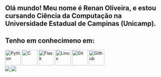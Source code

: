 ## Olá mundo! Meu nome é Renan Oliveira, e estou cursando Ciência da Computação na Universidade Estadual de Campinas (Unicamp).


## Tenho em conhecimeno em:


<div>
  <img alt="Python" height="50" width="50" src="https://cdn.jsdelivr.net/gh/devicons/devicon/icons/python/python-original-wordmark.svg" />
  <img alt="C" height="50" width="50" src="https://cdn.jsdelivr.net/gh/devicons/devicon/icons/c/c-original.svg" />
  <img alt="Flask" height="50" width="50" src="https://cdn.jsdelivr.net/gh/devicons/devicon/icons/flask/flask-original.svg" />
  <img alt="Linux" height="50" width="50" src="https://cdn.jsdelivr.net/gh/devicons/devicon/icons/linux/linux-original.svg" />
  <img alt="Git" height="50" width="50" src="https://cdn.jsdelivr.net/gh/devicons/devicon/icons/git/git-original.svg" />
  <img alt="Github" height="50" width="50" src="https://cdn.jsdelivr.net/gh/devicons/devicon/icons/github/github-original.svg" />
</div>




<div> 
  <a href="mailto:r257364@dac.unicamp.br">
    <img src="https://img.shields.io/badge/-Gmail-%23333?style=for-the-badge&logo=gmail&logoColor=white" target="_blank">
  </a>
  <a href="https://www.linkedin.com/in/renan-oliveira-75a278317/" target="_blank">
    <img src="https://img.shields.io/badge/-LinkedIn-%230077B5?style=for-the-badge&logo=linkedin&logoColor=white" target="_blank">
  </a> 
</div>
